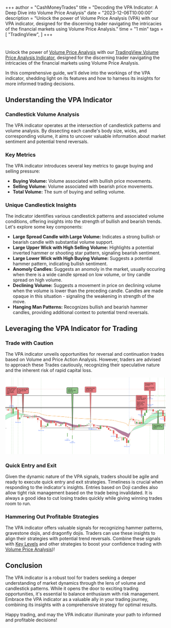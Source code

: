 +++
author = "CashMoneyTrades"
title = "Decoding the VPA Indicator: A Deep Dive into Volume Price Analysis"
date = "2023-12-06T10:00:00"
description = "Unlock the power of Volume Price Analysis (VPA) with our VPA indicator, designed for the discerning trader navigating the intricacies of the financial markets using Volume Price Analysis."
time = "1 min"
tags = [
   "TradingView",
]
+++

# 

Unlock the power of [Volume Price Analysis](/education/what-is-volume-price-analysis/) with our [TradingView Volume Price Analysis Indicator](https://www.tradingview.com/script/5VDKXEdJ-VPA/), designed for the discerning trader navigating the intricacies of the financial markets using Volume Price Analysis. 

In this comprehensive guide, we'll delve into the workings of the VPA indicator, shedding light on its features and how to harness its insights for more informed trading decisions.

## Understanding the VPA Indicator

### Candlestick Volume Analysis
The VPA indicator operates at the intersection of candlestick patterns and volume analysis. By dissecting each candle's body size, wicks, and corresponding volume, it aims to uncover valuable information about market sentiment and potential trend reversals.

### Key Metrics
The VPA indicator introduces several key metrics to gauge buying and selling pressure:

- **Buying Volume:** Volume associated with bullish price movements.
- **Selling Volume:** Volume associated with bearish price movements.
- **Total Volume:** The sum of buying and selling volume.

### Unique Candlestick Insights
The indicator identifies various candlestick patterns and associated volume conditions, offering insights into the strength of bullish and bearish trends. Let's explore some key components:

- **Large Spread Candle with Large Volume:** Indicates a strong bullish or bearish candle with substantial volume support.
- **Large Upper Wick with High Selling Volume:** Highlights a potential inverted hammer or shooting star pattern, signaling bearish sentiment.
- **Large Lower Wick with High Buying Volume:** Suggests a potential hammer pattern, indicating bullish sentiment.
- **Anomoly Candles:** Suggests an anomoly in the market, usually occuring when there is a wide candle spread on low volume, or tiny candle spread on high volume.
- **Declining Volume:** Suggests a movement in price on declining volume when the volume is lower than the preceding candle. Candles are made opaque in this situation - signaling the weakening in strength of the move.
- **Hanging Man Patterns:** Recognizes bullish and bearish hammer candles, providing additional context to potential trend reversals.

## Leveraging the VPA Indicator for Trading

### Trade with Caution
The VPA indicator unveils opportunities for reversal and continuation trades based on Volume and Price Action Analysis. However, traders are advised to approach these Trades cautiously, recognizing their speculative nature and the inherent risk of rapid capital loss.

![VPA TradingView Chart](images/tradingview_chart.png)

### Quick Entry and Exit
Given the dynamic nature of the VPA signals, traders should be agile and ready to execute quick entry and exit strategies. Timeliness is crucial when responding to the indicator's insights.  Entries based on Doji candles also allow tight risk management based on the trade being invalidated.  It is always a good idea to cut losing trades quickly while giving winning trades room to run.

### Hammering Out Profitable Strategies
The VPA indicator offers valuable signals for recognizing hammer patterns, gravestone dojis, and dragonfly dojis. Traders can use these insights to align their strategies with potential trend reversals.  Combine these signals with [Key Levels](/tools/key-levels/) and other strategies to boost your confidence trading with [Volume Price Analysis](/education/what-is-volume-price-analysis/))!

## Conclusion

The VPA indicator is a robust tool for traders seeking a deeper understanding of market dynamics through the lens of volume and candlestick patterns. While it opens the door to exciting trading opportunities, it's essential to balance enthusiasm with risk management. Embrace the VPA indicator as a valuable ally in your trading journey, combining its insights with a comprehensive strategy for optimal results.

Happy trading, and may the VPA indicator illuminate your path to informed and profitable decisions!
